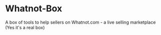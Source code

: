 # Whatnot-Box
A box of tools to help sellers on Whatnot.com - a live selling marketplace (Yes it's a real box)
